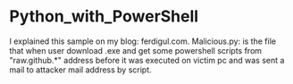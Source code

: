# Python_with_PowerShell

I explained this sample on my blog: ferdigul.com.
Malicious.py: is the file that when user download .exe and get some powershell scripts from "raw.github.*" address before it was executed on victim pc and was sent a mail to attacker mail address by script.
